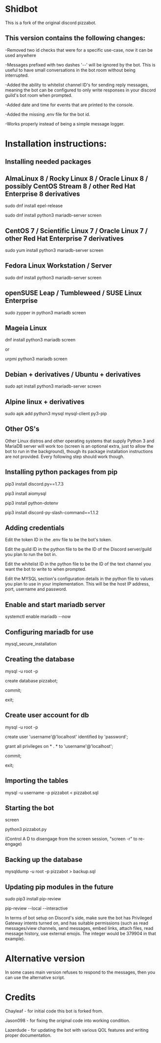 # Shidbot

This is a fork of the original discord pizzabot.

## This version contains the following changes:

-Removed two id checks that were for a specific use-case, now it can be used anywhere

-Messages prefixed with two dashes '--' will be ignored by the bot. This is useful to have small conversations in the bot room without being interrupted.

-Added the ability to whitelist channel ID's for sending reply messages, meaning the bot can be configured to only write responses in your discord guild's bot room when prompted.

-Added date and time for events that are printed to the console.

-Added the missing .env file for the bot id.

-Works properly instead of being a simple message logger.

# Installation instructions:


## Installing needed packages

## AlmaLinux 8 / Rocky Linux 8 / Oracle Linux 8 / possibly CentOS Stream 8 / other Red Hat Enterprise 8 derivatives
sudo dnf install epel-release

sudo dnf install python3 mariadb-server screen 

## CentOS 7 / Scientific Linux 7 / Oracle Linux 7 / other Red Hat Enterprise 7 derivatives
sudo yum install python3 mariadb-server screen

## Fedora Linux Workstation / Server
sudo dnf install python3 mariadb-server screen

## openSUSE Leap / Tumbleweed / SUSE Linux Enterprise
sudo zypper in python3 mariadb screen

## Mageia Linux
dnf install python3 mariadb screen

or

urpmi python3 mariadb screen

## Debian + derivatives / Ubuntu + derivatives
sudo apt install python3 mariadb-server screen

## Alpine linux + derivatives
sudo apk add python3 mysql mysql-client py3-pip


## Other OS's
Other Linux distros and other operating systems that supply Python 3 and MariaDB server will work too (screen is an optional extra, just to allow the bot to run in the background), though its package installation instructions are not provided. Every following step should work though.


## Installing python packages from pip
pip3 install discord.py==1.7.3

pip3 install aiomysql

pip3 install python-dotenv

pip3 install discord-py-slash-command==1.1.2

## Adding credentials 

Edit the token ID in the .env file to be the bot's token. 

Edit the guild ID in the python file to be the ID of the Discord server/guild you plan to run the bot in.

Edit the whitelist ID in the python file to be the ID of the text channel you want the bot to write to when prompted.

Edit the MYSQL section's configuration details in the python file to values you plan to use in your implementation. This will be the host IP address, port, username and password.

## Enable and start mariadb server
systemctl enable mariadb --now

## Configuring mariadb for use
mysql_secure_installation


## Creating the database
mysql -u root -p

create database pizzabot;

commit;

exit;

## Create user account for db
mysql -u root -p

create user 'username'@'localhost' identified by 'password';

grant all privileges on * . * to 'username'@'localhost';

commit;

exit;

## Importing the tables
mysql -u username -p pizzabot < pizzabot.sql


## Starting the bot
screen

python3 pizzabot.py

(Control A D to disengage from the screen session, "screen -r" to re-engage)

## Backing up the database

mysqldump -u root -p pizzabot > backup.sql


## Updating pip modules in the future

sudo pip3 install pip-review

pip-review --local --interactive


In terms of bot setup on Discord's side, make sure the bot has Privileged Gateway intents turned on, and has suitable permissions (such as read messages/view channels, send messages, embed links, attach files, read message history, use external emojis. The integer would be 379904 in that example).

# Alternative version

In some cases main version refuses to respond to the messages, then you can use the alternative script.

# Credits
Chayleaf - for initial code this bot is forked from.

Jason098 - for fixing the original code into working condition.

Lazerdude - for updating the bot with various QOL features and writing proper documentation.
